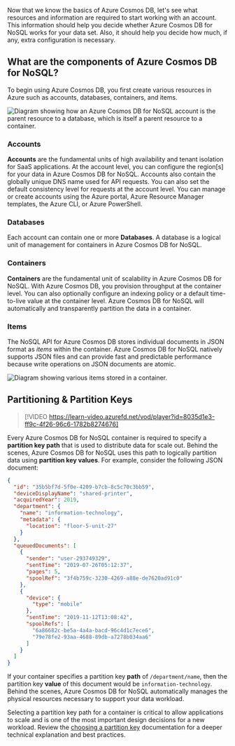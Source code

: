 Now that we know the basics of Azure Cosmos DB, let's see what resources and information are required to start working with an account. This information should help you decide whether Azure Cosmos DB for NoSQL works for your data set. Also, it should help you decide how much, if any, extra configuration is necessary.

## What are the components of Azure Cosmos DB for NoSQL?

To begin using Azure Cosmos DB, you first create various resources in Azure such as accounts, databases, containers, and items.

![Diagram showing how an Azure Cosmos DB for NoSQL account is the parent resource to a database, which is itself a parent resource to a container.](../media/3-resource-hierarchy.png)

### Accounts

**Accounts** are the fundamental units of high availability and tenant isolation for SaaS applications. At the account level, you can configure the region\[s\] for your data in Azure Cosmos DB for NoSQL. Accounts also contain the globally unique DNS name used for API requests. You can also set the default consistency level for requests at the account level. You can manage or create accounts using the Azure portal, Azure Resource Manager templates, the Azure CLI, or Azure PowerShell.

### Databases

Each account can contain one or more **Databases**. A database is a logical unit of management for containers in Azure Cosmos DB for NoSQL.

### Containers

**Containers** are the fundamental unit of scalability in Azure Cosmos DB for NoSQL. With Azure Cosmos DB, you provision throughput at the container level. You can also optionally configure an indexing policy or a default time-to-live value at the container level. Azure Cosmos DB for NoSQL will automatically and transparently partition the data in a container.

### Items

The NoSQL API for Azure Cosmos DB stores individual documents in JSON format as *items* within the container. Azure Cosmos DB for NoSQL natively supports JSON files and can provide fast and predictable performance because write operations on JSON documents are atomic.

![Diagram showing various items stored in a container.](../media/3-item-hierarchy.png)

## Partitioning & Partition Keys

> [!VIDEO https://learn-video.azurefd.net/vod/player?id=8035d1e3-ff9c-4f26-96c6-1782b8274676]

Every Azure Cosmos DB for NoSQL container is required to specify a **partition key path** that is used to distribute data for scale out. Behind the scenes, Azure Cosmos DB for NoSQL uses this path to logically partition data using **partition key values**. For example, consider the following JSON document:

```json
{
  "id": "35b5bf7d-5f0e-4209-b7cb-8c5c70c3bb59",
  "deviceDisplayName": "shared-printer",
  "acquiredYear": 2019,
  "department": {
    "name": "information-technology",
    "metadata": {
      "location": "floor-5-unit-27"
    }
  },
  "queuedDocuments": [
    {
      "sender": "user-293749329",
      "sentTime": "2019-07-26T05:12:37",
      "pages": 5,
      "spoolRef": "3f4b759c-3230-4269-a88e-de7620ad91c0"
    },
    {
      "device": {
        "type": "mobile"
      },
      "sentTime": "2019-11-12T13:08:42",
      "spoolRefs": [
        "6a86682c-be5a-4a4a-bacd-96c4d1c7ece6",
        "79e78fe2-93aa-4688-89db-a7278b034aa6"
      ]
    }
  ]
}
```

If your container specifies a partition key **path** of `/department/name`, then the partition key **value** of this document would be `information-technology`. Behind the scenes, Azure Cosmos DB for NoSQL automatically manages the physical resources necessary to support your data workload.

Selecting a partition key path for a container is critical to allow applications to scale and is one of the most important design decisions for a new workload. Review the [choosing a partition key][azure/cosmos-db/partitioning-overview#choose-partitionkey] documentation for a deeper technical explanation and best practices.

[azure/cosmos-db/partitioning-overview#choose-partitionkey]: /azure/cosmos-db/partitioning-overview#choose-partitionkey
